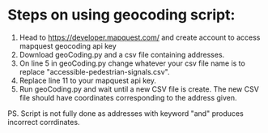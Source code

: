 # Steps on using geocoding script:
1. Head to https://developer.mapquest.com/ and create account to access mapquest geocoding api key
2. Download geoCoding.py and a csv file containing addresses.
3. On line 5 in geoCoding.py change whatever your csv file name is to replace "accessible-pedestrian-signals.csv".
4. Replace line 11 to your mapquest api key.
5. Run geoCoding.py and wait until a new CSV file is create. The new CSV file should have coordinates corresponding to the address given.

PS. Script is not fully done as addresses with keyword "and" produces incorrect corrdinates.

